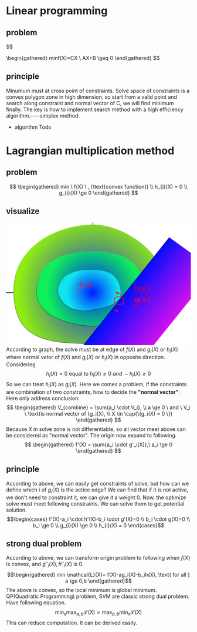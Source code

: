 # Linear programming
## problem
$$

\begin{gathered}
minf(X)=CX \\
AX+B \geq 0
\end{gathered}
$$

## principle
Minumum must at cross point of constraints. Solve space of constraints is a convex polygon zone in high dimension, so start from a valid point and search along constraint and normal vector of C, we will find minimum finally.
The key is how to implement search method with a high efficiency algorithm.----simplex method.

- algorithm
Todo

# Lagrangian multiplication method
## problem
$$
\begin{gathered}
min \ f(X) \  , (\text{convex function}) 
\\
h_{i}(X) = 0
\\
g_{i}(X) \ge 0
\end{gathered}
$$

## visualize
![probelm-graph](../Imgs/nolinear-programming/contraint-programming-graph.png)
According to graph, the solve must be at edge of $f(X)$ and $g_{i}(X)$ or $h_i(X)$ where normal vetor of $f(X)$ and $g_{i}(X)$ or $h_i(X)$ in opposite direction. Considering 
$$  h_i(X) = 0 \  \text{equal to} \   h_i(X) \ge 0 \ and \ -h_i(X) \ge 0 $$
So we can treat $h_i(X)$ as $g_i(X)$. Here we comes a problem, if the constraints are combination of two constraints, how to decide the **"normal vector"**. Here only address conclusion: 
$$ 
\begin{gathered}
V_{combine} = \sum{a_i \cdot V_i}, \\
a \ge 0 \ and \ V_i \ \text{is normal vector of }g_i(X), \\
X \in \cap{\{g_i(X) = 0 \}}
\end{gathered}
$$
Because $X$ in solve zone is not differentiable, so all vector meet above can be considered as "normal vector". The origin now expand to following.
$$
\begin{gathered}
f'(X) = \sum{a_i \cdot g'_i(X)},\ a_i \ge 0
\end{gathered}
$$




## principle
According to above, we can easily get constraints of solve, but how can we define which $i$ of $g_{i}(X)$ is the actice edge? We can find that if it is not active, we don't need to constraint it, we can give it a weight 0.
Now, the optimize solve must meet following constraints.
We can solve them to get potential solution.
$$\begin{cases}
f'(X)-a_i \cdot h'(X)-b_i \cdot g'(X)=0
\\
b_i \cdot g(X)=0
\\
b_i \ge 0
\\
g_{i}(X) \ge 0
\\
h_{i}(X) = 0
\end{cases}$$

## strong dual problem
According to above, we can transform origin problem to following when $f(X)$ is convex, and $g''_i(X),h''_i(X)$ is 0.
$$\begin{gathered}
min \mathcal{L}(X)=   f(X)-ag_i(X)-b_ih(X), \text{ for all } a \ge 0,b
\end{gathered}$$
The above is convex, so the local minimum is global minimum. QP(Quadratic Programming) problem, SVM are 
classic strong dual problem. Have following equation.
$$
\min_{x}\max_{a,b} \mathcal{L}(X) = \max_{a,b}\min_{x} \mathcal{L}(X)
$$
This can reduce computation. It can be derived easily.

# 